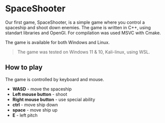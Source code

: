 # SpaceShooter
Our first game, SpaceShooter, is a simple game where you control a spaceship and shoot down enemies. 
The game is written in C++, using standart libraries and OpenGl. 
For compilation was used MSVC with Cmake.

The game is available for both Windows and Linux.
> The game was tested on Windows 11 & 10, Kali-linux, using WSL.

## How to play
The game is controlled by keyboard and mouse.
- **WASD** - move the spaceship
- **Left mouse button** - shoot
- **Right mouse button** - use special ability
- **ctrl** - move ship down
- **space** - move ship up
- **E** - left pitch
